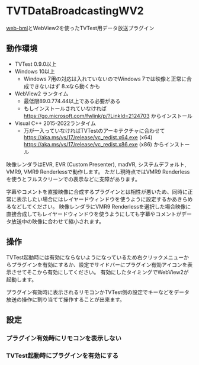 # TVTDataBroadcastingWV2

[web-bml](https://github.com/otya128/web-bml)とWebView2を使ったTVTest用データ放送プラグイン

## 動作環境

* TVTest 0.9.0以上
* Windows 10以上
    * Windows 7用の対応は入れていないのでWindows 7では映像と正常に合成できないはず 8.xなら動くかも
* WebView2 ランタイム
    * 最低限89.0.774.44以上である必要がある
    * もしインストールされていなければ https://go.microsoft.com/fwlink/p/?LinkId=2124703 からインストール
* Visual C++ 2015-2022ランタイム
    * 万が一入っていなければTVTestのアーキテクチャに合わせて https://aka.ms/vs/17/release/vc_redist.x64.exe (x64) https://aka.ms/vs/17/release/vc_redist.x86.exe (x86) からインストール

映像レンダラはEVR, EVR (Custom Presenter), madVR, システムデフォルト, VMR9, VMR9 Renderlessで動作します。 ただし現時点ではVMR9 Renderlessを使うとフルスクリーンでの表示などに支障があります。

字幕やコメントを直接映像に合成するプラグインとは相性が悪いため、同時に正常に表示したい場合にはレイヤードウィンドウを使うように設定するかあきらめるなどしてください。
映像レンダラにVMR9 Renderlessを選択した場合映像に直接合成してもレイヤードウィンドウを使うようにしても字幕やコメントがデータ放送中の映像に合わせて縮小されます。

## 操作

TVTest起動時には有効にならないようになっているため右クリックメニューからプラグインを有効にするか、設定でサイドバーにプラグイン有効アイコンを表示させてそこから有効にしてください。
有効にしたタイミングでWebView2が起動します。

プラグイン有効時に表示されるリモコンかTVTest側の設定でキーなどをデータ放送の操作に割り当てて操作することが出来ます。

## 設定

### プラグイン有効時にリモコンを表示しない

### TVTest起動時にプラグインを有効にする

